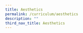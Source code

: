 ```yaml
---
title: Aesthetics
permalink: /curriculum/aesthetics
description: ""
third_nav_title: Aesthetics
---
```

